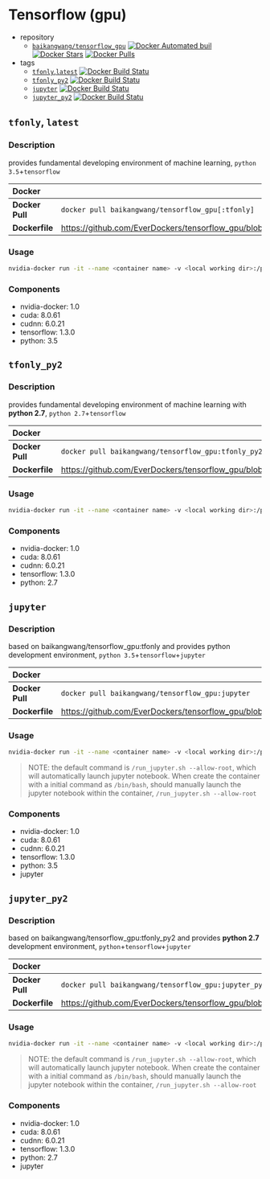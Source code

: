 # Tensorflow (gpu) 



* repository
    * [`baikangwang/tensorflow_gpu`](https://hub.docker.com/r/baikangwang/tensorflow_gpu/)
      [![Docker Automated buil](https://img.shields.io/docker/automated/baikangwang/tensorflow_gpu.svg)]() [![Docker Stars](https://img.shields.io/docker/stars/baikangwang/tensorflow_gpu.svg)]() [![Docker Pulls](https://img.shields.io/docker/pulls/baikangwang/tensorflow_gpu.svg)]()
* tags
    * [`tfonly`,`latest`](#tfonly-latest) [![Docker Build Statu](https://img.shields.io/docker/build/baikangwang/tensorflow_gpu.svg?tag=tfonly)]()
    * [`tfonly_py2`](#tfonly_py2) [![Docker Build Statu](https://img.shields.io/docker/build/baikangwang/tensorflow_gpu.svg?tag=tfonly_py2)]()
    * [`jupyter`](#jupyter) [![Docker Build Statu](https://img.shields.io/docker/build/baikangwang/tensorflow_gpu.svg?tag=jupyter)]()
    * [`jupyter_py2`](#jupyter_py2) [![Docker Build Statu](https://img.shields.io/docker/build/baikangwang/tensorflow_gpu.svg?tag=jupyter_py2)]()

## `tfonly`, `latest`

### Description

provides fundamental developing environment of machine learning, `python 3.5`+`tensorflow`

|Docker||
|:---|:---|
|__Docker Pull__|`docker pull baikangwang/tensorflow_gpu[:tfonly]`|
|__Dockerfile__|<https://github.com/EverDockers/tensorflow_gpu/blob/tfonly/Dockerfile>|

### Usage

```bash
nvidia-docker run -it --name <container name> -v <local working dir>:/projects -p <host port>:6006 baikangwang/tensorflow_gpu:tfonly [/bin/bash] 
```

### Components

* nvidia-docker: 1.0
* cuda: 8.0.61
* cudnn: 6.0.21
* tensorflow: 1.3.0
* python: 3.5

## `tfonly_py2`

### Description

provides fundamental developing environment of machine learning with __python 2.7__, `python 2.7`+`tensorflow`

|Docker||
|:---|:---|
|__Docker Pull__|`docker pull baikangwang/tensorflow_gpu:tfonly_py2`|
|__Dockerfile__|<https://github.com/EverDockers/tensorflow_gpu/blob/tfonly2/Dockerfile>|

### Usage

```bash
nvidia-docker run -it --name <container name> -v <local working dir>:/projects -p <host port>:6006 baikangwang/tensorflow_gpu:tfonly_py2 [/bin/bash] 
```

### Components

* nvidia-docker: 1.0
* cuda: 8.0.61
* cudnn: 6.0.21
* tensorflow: 1.3.0
* python: 2.7

## `jupyter`

### Description

based on baikangwang/tensorflow_gpu:tfonly and provides python development environment,
`python 3.5`+`tensorflow`+`jupyter`

|Docker||
|:---|:---|
|__Docker Pull__|`docker pull baikangwang/tensorflow_gpu:jupyter`|
|__Dockerfile__|<https://github.com/EverDockers/tensorflow_gpu/blob/jupyter/Dockerfile>|

### Usage

```bash
nvidia-docker run -it --name <container name> -v <local working dir>:/projects -p <host port>:8888 baikangwang/tensorflow_gpu:jupyter [/bin/bash]
```

> NOTE: the default command is `/run_jupyter.sh --allow-root`, which will automatically launch jupyter notebook.
When create the container with a initial command as `/bin/bash`, should manually launch the jupyter notebook within
the container, `/run_jupyter.sh --allow-root`

### Components

* nvidia-docker: 1.0
* cuda: 8.0.61
* cudnn: 6.0.21
* tensorflow: 1.3.0
* python: 3.5
* jupyter

## `jupyter_py2`

### Description

based on baikangwang/tensorflow_gpu:tfonly_py2 and provides __python 2.7__ development environment,
`python`+`tensorflow`+`jupyter`

|Docker||
|:---|:---|
|__Docker Pull__|`docker pull baikangwang/tensorflow_gpu:jupyter_py2`|
|__Dockerfile__|<https://github.com/EverDockers/tensorflow_gpu/blob/jupyter2/Dockerfile>|

### Usage

```bash
nvidia-docker run -it --name <container name> -v <local working dir>:/projects -p <host port>:8888 baikangwang/tensorflow_gpu:jupyter_py2 [/bin/bash]
```

> NOTE: the default command is `/run_jupyter.sh --allow-root`, which will automatically launch jupyter notebook.
When create the container with a initial command as `/bin/bash`, should manually launch the jupyter notebook within
the container, `/run_jupyter.sh --allow-root`

### Components

* nvidia-docker: 1.0
* cuda: 8.0.61
* cudnn: 6.0.21
* tensorflow: 1.3.0
* python: 2.7
* jupyter

